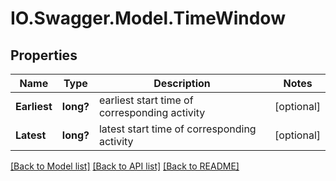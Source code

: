 # IO.Swagger.Model.TimeWindow
## Properties

Name | Type | Description | Notes
------------ | ------------- | ------------- | -------------
**Earliest** | **long?** | earliest start time of corresponding activity | [optional] 
**Latest** | **long?** | latest start time of corresponding activity | [optional] 

[[Back to Model list]](../README.md#documentation-for-models) [[Back to API list]](../README.md#documentation-for-api-endpoints) [[Back to README]](../README.md)

